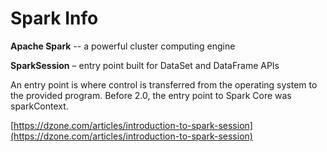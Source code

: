 # Spark Info

**Apache Spark** -- a powerful cluster computing engine

**SparkSession** – entry point built for DataSet and DataFrame APIs 

An entry point is where control is transferred from the operating system to the provided program. Before 2.0, the entry point to Spark Core was sparkContext.

[https://dzone.com/articles/introduction-to-spark-session](https://dzone.com/articles/introduction-to-spark-session)

